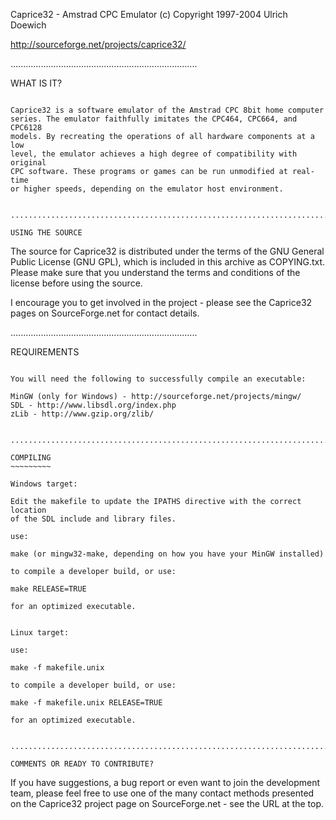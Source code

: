 Caprice32 - Amstrad CPC Emulator
(c) Copyright 1997-2004 Ulrich Doewich

http://sourceforge.net/projects/caprice32/

..........................................................................

WHAT IS IT?
~~~~~~~~~~~

Caprice32 is a software emulator of the Amstrad CPC 8bit home computer
series. The emulator faithfully imitates the CPC464, CPC664, and CPC6128
models. By recreating the operations of all hardware components at a low
level, the emulator achieves a high degree of compatibility with original
CPC software. These programs or games can be run unmodified at real-time
or higher speeds, depending on the emulator host environment.


..........................................................................

USING THE SOURCE
~~~~~~~~~~~~~~~~

The source for Caprice32 is distributed under the terms of the GNU
General Public License (GNU GPL), which is included in this archive as
COPYING.txt. Please make sure that you understand the terms and
conditions of the license before using the source.

I encourage you to get involved in the project - please see the Caprice32
pages on SourceForge.net for contact details.


..........................................................................

REQUIREMENTS
~~~~~~~~~~~~

You will need the following to successfully compile an executable:

MinGW (only for Windows) - http://sourceforge.net/projects/mingw/
SDL - http://www.libsdl.org/index.php
zLib - http://www.gzip.org/zlib/


..........................................................................

COMPILING
~~~~~~~~~

Windows target:

Edit the makefile to update the IPATHS directive with the correct location
of the SDL include and library files.

use:

make (or mingw32-make, depending on how you have your MinGW installed)

to compile a developer build, or use:

make RELEASE=TRUE

for an optimized executable.


Linux target:

use:

make -f makefile.unix

to compile a developer build, or use:

make -f makefile.unix RELEASE=TRUE

for an optimized executable.


..........................................................................

COMMENTS OR READY TO CONTRIBUTE?
~~~~~~~~~~~~~~~~~~~~~~~~~~~~~~~~

If you have suggestions, a bug report or even want to join the
development team, please feel free to use one of the many contact methods
presented on the Caprice32 project page on SourceForge.net - see the URL
at the top.
